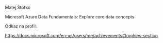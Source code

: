 Matej Štofko

Microsoft Azure Data Fundamentals: Explore core data concepts

Odkaz na profil:

https://docs.microsoft.com/en-us/users/me/achievements#trophies-section
